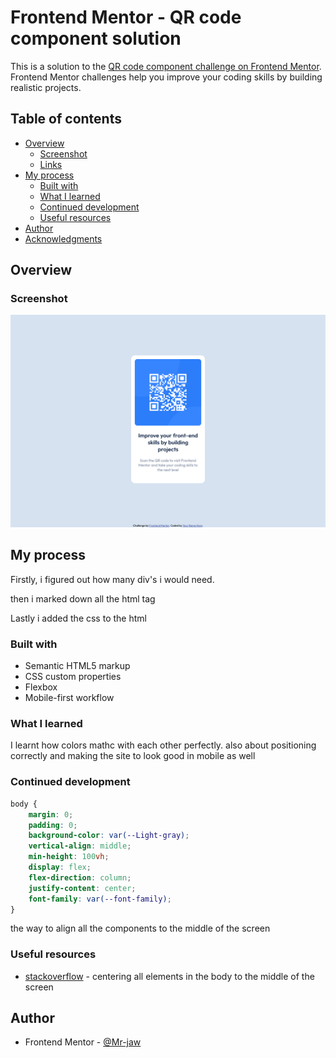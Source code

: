 # Frontend Mentor - QR code component solution

This is a solution to the [QR code component challenge on Frontend Mentor](https://www.frontendmentor.io/challenges/qr-code-component-iux_sIO_H). Frontend Mentor challenges help you improve your coding skills by building realistic projects. 

## Table of contents

- [Overview](#overview)
  - [Screenshot](#screenshot)
  - [Links](#links)
- [My process](#my-process)
  - [Built with](#built-with)
  - [What I learned](#what-i-learned)
  - [Continued development](#continued-development)
  - [Useful resources](#useful-resources)
- [Author](#author)
- [Acknowledgments](#acknowledgments)


## Overview

### Screenshot

![](./screenshot.jpg)



## My process

Firstly, i figured out how many div's i would need. 

then i marked down all the html tag

Lastly i added the css to the html 

### Built with

- Semantic HTML5 markup
- CSS custom properties
- Flexbox
- Mobile-first workflow


### What I learned

I learnt how colors mathc with each other perfectly. also about positioning correctly and making the site to look good in mobile as well

### Continued development
```css
body {
    margin: 0;
    padding: 0;
    background-color: var(--Light-gray);
    vertical-align: middle;
    min-height: 100vh;
    display: flex;
    flex-direction: column;
    justify-content: center;
    font-family: var(--font-family);
}
```

the way to align all the components to the middle of the screen

### Useful resources

- [stackoverflow](https://stackoverflow.com/a/6464733) - centering all elements in the body to the middle of the screen

## Author

- Frontend Mentor - [@Mr-jaw](https://www.frontendmentor.io/profile/Mr-jaw)

